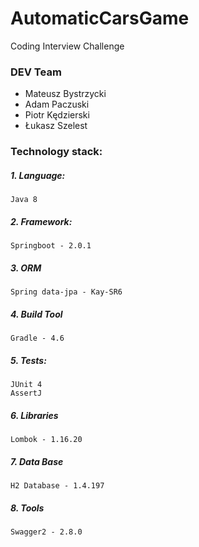 # AutomaticCarsGame
Coding Interview Challenge

### DEV Team ###
- Mateusz Bystrzycki
- Adam Paczuski
- Piotr Kędzierski
- Łukasz Szelest

### Technology stack:

##### 1. Language:
    Java 8
##### 2. Framework:
    Springboot - 2.0.1
##### 3. ORM
    Spring data-jpa - Kay-SR6
##### 4. Build Tool
    Gradle - 4.6
##### 5. Tests: 
    JUnit 4
    AssertJ
##### 6. Libraries
    Lombok - 1.16.20
##### 7. Data Base
    H2 Database - 1.4.197
##### 8. Tools
    Swagger2 - 2.8.0
